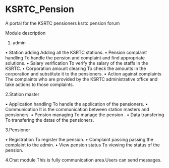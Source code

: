 # KSRTC_Pension
A portal for the KSRTC pensioners
ksrtc pension forum

 Module description
 
1. admin

•	Station adding
        Adding all the KSRTC stations.
•	Pension complaint handling
        To handle the pension and complaint and find appropriate solutions.
•	Salary verification
        To verify the salary of the staffs in the KSRTC.
• Corporation amount clearing
        To check the amounts in the corporation and substitute it to the pensioners.
• Action against complaints
        The complaints who are provided by the KSRTC administrative office and take actions to    those complaints.

2.Station master

• Application handling
        To handle the application of the pensioners.
•	Communication
        It is the communication between station masters and pensioners.
•	Pension managing
        To manage the pension .
• Data transfering
        To transfering the datas of the pensioners.

3.Pensioner

•	Registration
        To register the pension.
•	Complaint passing
        passing the complaint to the admin.
•	View pension status
        To viewing the status of the pension.
 
4.Chat module
        This is fully communication area.Users can send messages.
                             
